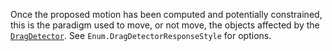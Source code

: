Once the proposed motion has been computed and potentially constrained,
this is the paradigm used to move, or not move, the objects affected by
the [`DragDetector`](https://create.roblox.com/docs/reference/engine/classes/DragDetector). See `Enum.DragDetectorResponseStyle` for
options.